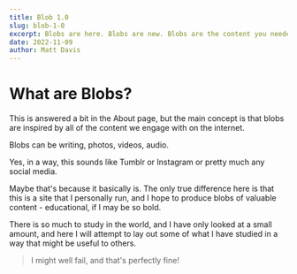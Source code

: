 ```yaml
---
title: Blob 1.0
slug: blob-1-0
excerpt: Blobs are here. Blobs are new. Blobs are the content you needed to chew on. Don't wait to engage. This blob is for you!
date: 2022-11-09
author: Matt Davis
---
```


# What are Blobs? 

This is answered a bit in the About page, but the main concept is that blobs are inspired by all of the content we engage with on the internet. 

Blobs can be writing, photos, videos, audio. 

Yes, in a way, this sounds like Tumblr or Instagram or pretty much any social media. 

Maybe that's because it basically is. The only true difference here is that this is a site that I personally run, and I hope to produce blobs of valuable content - educational, if I may be so bold. 

There is so much to study in the world, and I have only looked at a small amount, and here I will attempt to lay out some of what I have studied in a way that might be useful to others.

> I might well fail, and that's perfectly fine!


